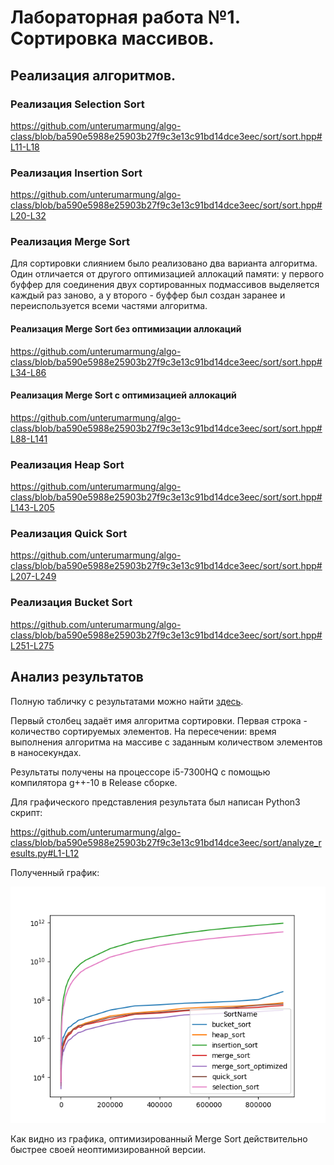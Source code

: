 # Лабораторная работа №1. Сортировка массивов.

## Реализация алгоритмов.

### Реализация Selection Sort

https://github.com/unterumarmung/algo-class/blob/ba590e5988e25903b27f9c3e13c91bd14dce3eec/sort/sort.hpp#L11-L18

### Реализация Insertion Sort

https://github.com/unterumarmung/algo-class/blob/ba590e5988e25903b27f9c3e13c91bd14dce3eec/sort/sort.hpp#L20-L32

### Реализация Merge Sort

Для сортировки слиянием было реализовано два варианта алгоритма. 
Один отличается от другого оптимизацией аллокаций памяти: у первого буффер для соединения двух сортированных подмассивов выделяется каждый раз заново, 
а у второго - буффер был создан заранее и переиспользуется всеми частями алгоритма.

#### Реализация Merge Sort без оптимизации аллокаций

https://github.com/unterumarmung/algo-class/blob/ba590e5988e25903b27f9c3e13c91bd14dce3eec/sort/sort.hpp#L34-L86 

#### Реализация Merge Sort с оптимизацией аллокаций

https://github.com/unterumarmung/algo-class/blob/ba590e5988e25903b27f9c3e13c91bd14dce3eec/sort/sort.hpp#L88-L141

### Реализация Heap Sort

https://github.com/unterumarmung/algo-class/blob/ba590e5988e25903b27f9c3e13c91bd14dce3eec/sort/sort.hpp#L143-L205

### Реализация Quick Sort

https://github.com/unterumarmung/algo-class/blob/ba590e5988e25903b27f9c3e13c91bd14dce3eec/sort/sort.hpp#L207-L249

### Реализация Bucket Sort

https://github.com/unterumarmung/algo-class/blob/ba590e5988e25903b27f9c3e13c91bd14dce3eec/sort/sort.hpp#L251-L275

## Анализ результатов

Полную табличку с результатами можно найти [здесь](https://github.com/unterumarmung/algo-class/blob/main/sort/results/output.csv).

Первый столбец задаёт имя алгоритма сортировки. 
Первая строка - количество сортируемых элементов. 
На пересечении: время выполнения алгоритма на массиве с заданным количеством элементов в наносекундах.

Результаты получены на процессоре i5-7300HQ с помощью компилятора g++-10 в Release сборке.

Для графического представления результата был написан Python3 скрипт:

https://github.com/unterumarmung/algo-class/blob/ba590e5988e25903b27f9c3e13c91bd14dce3eec/sort/analyze_results.py#L1-L12

Полученный график:

![Анализ результатов запуска алгоритмов сортировки](https://github.com/unterumarmung/algo-class/blob/main/sort/results/plot.png)

Как видно из графика, оптимизированный Merge Sort действительно быстрее своей неоптимизированной версии. 
